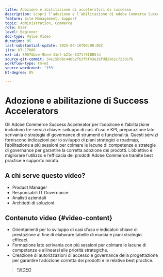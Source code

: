 ```yaml
---
title: Adozione e abilitazione di acceleratori di successo
description: Scopri l’adozione e l’abilitazione di Adobe Commerce Success Accelerator per lo sviluppo strategico, il miglioramento delle competenze e la governance.
feature: Site Management, Support
topic: Administration, Commerce
role: User
level: Beginner
doc-type: Value Video
duration: 95
last-substantial-update: 2025-04-16T00:00:00Z
jira: KT-17808
exl-id: 8957dbbe-9bed-41e4-b21e-5371f91085fd
source-git-commit: 34e15bd8c440b2f63fbf43e29fdd2961c72301f6
workflow-type: tm+mt
source-wordcount: '153'
ht-degree: 0%

---
```


# Adozione e abilitazione di Success Accelerators

Gli Adobe Commerce Success Accelerator per l’adozione e l’abilitazione includono tre servizi chiave: sviluppo di casi d’uso e KPI, preparazione lato scrivania e strategia di governance di strumenti e funzionalità. Questi servizi forniscono indicazioni per lo sviluppo di piani strategici e roadmap, l’abilitazione a più sessioni per colmare le lacune di competenze e strategie di governance per garantire la corretta adozione dei prodotti. L’obiettivo è migliorare l’utilizzo e l’efficacia dei prodotti Adobe Commerce tramite best practice e supporto mirato.

## A chi serve questo video?

* Product Manager
* Responsabili IT Governance
* Analisti aziendali
* Architetti di soluzioni

## Contenuto video {#video-content}

* Orientamenti per lo sviluppo di casi d’uso e indicatori chiave di prestazione al fine di elaborare tabelle di marcia e piani strategici efficaci.
* Formazione lato scrivania con più sessioni per colmare le lacune di competenze e allinearsi alle priorità strategiche.
* Creazione di autorizzazioni di accesso e governance della progettazione per garantire l’adozione corretta dei prodotti e le relative best practice.

>[!VIDEO](https://video.tv.adobe.com/v/3463086/?learn=on&enablevpops&captions=ita)
